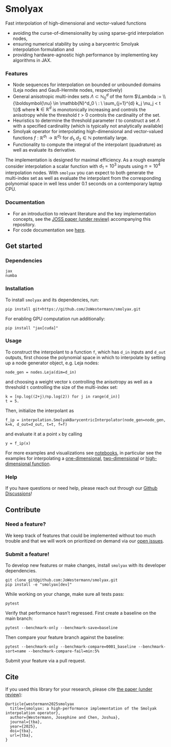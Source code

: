 # Smolyax

Fast interpolation of high-dimensional and vector-valued functions
- avoiding the curse-of-dimensionality by using sparse-grid interpolation nodes,
- ensuring numerical stability by using a barycentric Smolyak interpolation formulation and
- providing hardware-agnostic high performance by implementing key algorithms in JAX.

### Features
- Node sequences for interpolation on bounded or unbounded domains (Leja nodes and Gauß-Hermite nodes, respectively)
- General anisotropic multi-index sets $\Lambda \subset \mathbb{N}^d_0$ of the form
$\Lambda := \\{\boldsymbol{\nu} \in \mathbb{N}^d_0  \ : \ \sum_{j=1}^{d} k_j \nu_j < t \\}$
where $\boldsymbol{k}\in \mathbb{R}^{d}$ is monotonically increasing and controls the anisotropy
while the threshold $t > 0$ controls the cardinality of the set.
- Heuristics to determine the threshold parameter $t$ to construct a set $\Lambda$ with a specified cardinality (which is typically not analytically available)
- Smolyak operator for interpolating high-dimensional and vector-valued functions
$f : \mathbb{R}^{d_1} \to \mathbb{R}^{d_2}$ for $d_1, d_2 \in \mathbb{N}$ potentially large.
- Functionality to compute the integral of the interpolant (quadrature) as well as evaluate its derivative.

The implementation is designed for maximal efficiency.
As a rough example consider interpolation a scalar function with $d_1 = 10^3$ inputs using $n = 10^4$ interpolation nodes.
With `smolyax` you can expect to both generate the multi-index set
as well as evaluate the interpolant from the corresponding polynomial space
in well less under $0.1$ seconds on a contemporary laptop CPU.

### Documentation

- For an introduction to relevant literature and the key implementation concepts, see the [JOSS paper (under review)](https://github.com/JoWestermann/smolyax/blob/main/paper/paper.md) accompanying this repository.
- For code documentation see [here](https://jowestermann.github.io/smolyax/smolyax.html).

## Get started

### Dependencies

```
jax
numba
```

### Installation

To install `smolyax` and its dependencies, run:
```
pip install git+https://github.com/JoWestermann/smolyax.git
```

For enabling GPU computation run additionally:
```
pip install "jax[cuda]"
```

### Usage

To construct the interpolant to a function `f`, which has `d_in` inputs and `d_out` outputs,
first choose the polynomial space in which to interpolate
by setting up a node generator object, e.g. Leja nodes:
```
node_gen = nodes.Leja(dim=d_in)
```
and choosing a weight vector `k` controlling the anisotropy as well as a threshold `t` controlling the size of
the multi-index set:
```
k = [np.log((2+j)/np.log(2)) for j in range(d_in)]
t = 5.
```
Then, initialize the interpolant as
```
f_ip = interpolation.SmolyakBarycentricInterpolator(node_gen=node_gen, k=k, d_out=d_out, t=t, f=f)
```
and evaluate it at a point `x` by calling
```
y = f_ip(x)
```

For more examples and visualizations see [notebooks](https://github.com/JoWestermann/smolyax/tree/main/notebooks),
in particular see the examples for interpolating a
[one-dimensional](https://github.com/JoWestermann/smolyax/blob/main/notebooks/smolyak_interpolation_1D.ipynb),
[two-dimensional](https://github.com/JoWestermann/smolyax/blob/main/notebooks/smolyak_interpolation_2D.ipynb)
or [high-dimensional function](https://github.com/JoWestermann/smolyax/blob/main/notebooks/smolyak_interpolation_high_D.ipynb).

### Help

If you have questions or need help, please reach out through our [Github Discussions](https://github.com/JoWestermann/smolyax/discussions)!

## Contribute

### Need a feature?
We keep track of features that could be implemented without too much trouble
and that we will work on prioritized on demand via our
[open issues](https://github.com/JoWestermann/smolyax/issues?q=is%3Aissue%20state%3Aopen%20label%3Aenhancement).

### Submit a feature!
To develop new features or make changes, install `smolyax` with its developer dependencies.
```
git clone git@github.com:JoWestermann/smolyax.git
pip install -e "smolyax[dev]"
```
While working on your change, make sure all tests pass:
```
pytest
```
Verify that performance hasn’t regressed. First create a baseline on the main branch:
```
pytest --benchmark-only --benchmark-save=baseline
```
Then compare your feature branch against the baseline:
```
pytest --benchmark-only --benchmark-compare=0001_baseline --benchmark-sort=name --benchmark-compare-fail=min:5%
```
Submit your feature via a pull request.

## Cite

If you used this library for your research, please cite [the paper (under review)]():

```
@article{westermann2025smolyax
  title={smolyax: a high-performance implementation of the Smolyak interpolation operator},
  author={Westermann, Josephine and Chen, Joshua},
  journal={tba},
  year={2025},
  doi={tba},
  url={tba},
}
```
